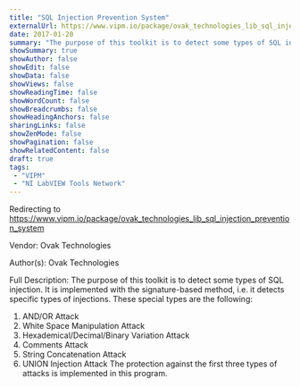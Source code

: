 ```yaml
---
title: "SQL Injection Prevention System"
externalUrl: https://www.vipm.io/package/ovak_technologies_lib_sql_injection_prevention_system
date: 2017-01-20
summary: "The purpose of this toolkit is to detect some types of SQL injection."
showSummary: true
showAuthor: false
showEdit: false
showData: false
showViews: false
showReadingTime: false
showWordCount: false
showBreadcrumbs: false
showHeadingAnchors: false
sharingLinks: false
showZenMode: false
showPagination: false
showRelatedContent: false
draft: true
tags:
 - "VIPM"
 - "NI LabVIEW Tools Network"
---
```


Redirecting to https://www.vipm.io/package/ovak_technologies_lib_sql_injection_prevention_system

Vendor: Ovak Technologies

Author(s): Ovak Technologies
 
Full Description:
The purpose of this toolkit is to detect some types of SQL injection. It is implemented with the signature-based method, i.e. it detects specific types of injections.
These special types are the following:
  1. AND/OR Attack
  2. White Space Manipulation Attack
  3. Hexademical/Decimal/Binary Variation Attack
  4. Comments Attack
  5. String Concatenation Attack
  6. UNION Injection Attack
The protection against the first three types of attacks is implemented in this program.